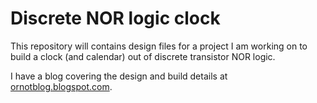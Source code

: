 # Discrete NOR logic clock

This repository will contains design files for a project I am working on to build a clock (and calendar) out of discrete transistor NOR logic.

I have a blog covering the design and build details at [ornotblog.blogspot.com](https://ornotblog.blogspot.com).
